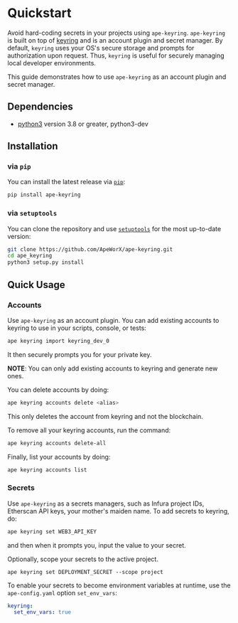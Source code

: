 # Quickstart

Avoid hard-coding secrets in your projects using `ape-keyring`.
`ape-keyring` is built on top of [keyring](https://pypi.org/project/keyring/) and is an account plugin and secret manager.
By default, `keyring` uses your OS's secure storage and prompts for authorization upon request.
Thus, `keyring` is useful for securely managing local developer environments.

This guide demonstrates how to use `ape-keyring` as an account plugin and secret manager.

## Dependencies

* [python3](https://www.python.org/downloads) version 3.8 or greater, python3-dev

## Installation

### via `pip`

You can install the latest release via [`pip`](https://pypi.org/project/pip/):

```bash
pip install ape-keyring
```

### via `setuptools`

You can clone the repository and use [`setuptools`](https://github.com/pypa/setuptools) for the most up-to-date version:

```bash
git clone https://github.com/ApeWorX/ape-keyring.git
cd ape_keyring
python3 setup.py install
```

## Quick Usage

### Accounts

Use `ape-keyring` as an account plugin.
You can add existing accounts to keyring to use in your scripts, console, or tests:

```bash
ape keyring import keyring_dev_0
```

It then securely prompts you for your private key.

**NOTE**: You can only add existing accounts to keyring and generate new ones.

You can delete accounts by doing:

```bash
ape keyring accounts delete <alias>
```

This only deletes the account from keyring and not the blockchain.

To remove all your keyring accounts, run the command:

```bash
ape keyring accounts delete-all
```

Finally, list your accounts by doing:

```bash
ape keyring accounts list
```

### Secrets

Use `ape-keyring` as a secrets managers, such as Infura project IDs, Etherscan API keys, your mother's maiden name.
To add secrets to keyring, do:

```bash
ape keyring set WEB3_API_KEY
```

and then when it prompts you, input the value to your secret.

Optionally, scope your secrets to the active project.

```bah
ape keyring set DEPLOYMENT_SECRET --scope project 
```

To enable your secrets to become environment variables at runtime,
use the `ape-config.yaml` option `set_env_vars`:

```yaml
keyring:
  set_env_vars: true
```
